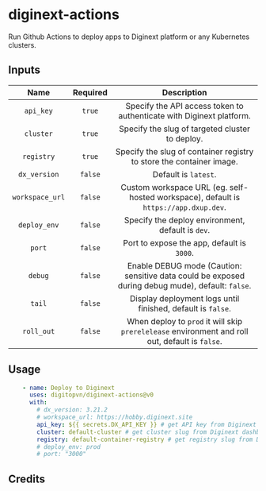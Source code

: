 # diginext-actions

Run Github Actions to deploy apps to Diginext platform or any Kubernetes clusters.

## Inputs

|      Name       | Required |                                            Description                                            |
| :-------------: | :------: | :-----------------------------------------------------------------------------------------------: |
|    `api_key`    |  `true`  |               Specify the API access token to authenticate with Diginext platform.                |
|    `cluster`    |  `true`  |                          Specify the slug of targeted cluster to deploy.                          |
|   `registry`    |  `true`  |               Specify the slug of container registry to store the container image.                |
|  `dx_version`   | `false`  |                                       Default is `latest`.                                        |
| `workspace_url` | `false`  |       Custom workspace URL (eg. self-hosted workspace), default is `https://app.dxup.dev`.        |
|  `deploy_env`   | `false`  |                         Specify the deploy environment, default is `dev`.                         |
|     `port`      | `false`  |                            Port to expose the app, default is `3000`.                             |
|     `debug`     | `false`  | Enable DEBUG mode (Caution: sensitive data could be exposed during debug mude), default: `false`. |
|     `tail`      | `false`  |                    Display deployment logs until finished, default is `false`.                    |
|   `roll_out`    | `false`  |  When deploy to `prod` it will skip `prerelelease` environment and roll out, default is `false`.  |

## Usage

```yaml
    - name: Deploy to Diginext
      uses: digitopvn/diginext-actions@v0
      with:
        # dx_version: 3.21.2
        # workspace_url: https://hobby.diginext.site
        api_key: ${{ secrets.DX_API_KEY }} # get API key from Diginext dashboard
        cluster: default-cluster # get cluster slug from Diginext dashboard
        registry: default-container-registry # get registry slug from Diginext dashboard
        # deploy_env: prod
        # port: "3000"
```

## Credits

